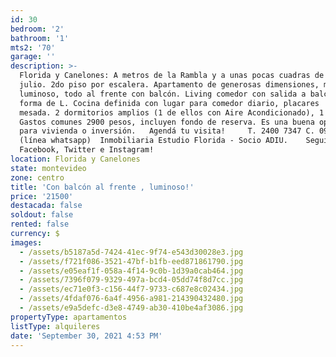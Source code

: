 ```yaml
---
id: 30
bedroom: '2'
bathroom: '1'
mts2: '70'
garage: ''
description: >-
  Florida y Canelones: A metros de la Rambla y a unas pocas cuadras de 18 de
  julio. 2do piso por escalera. Apartamento de generosas dimensiones, muy
  luminoso, todo al frente con balcón. Living comedor con salida a balcón en
  forma de L. Cocina definida con lugar para comedor diario, placares  bajo
  mesada. 2 dormitorios amplios (1 de ellos con Aire Acondicionado), 1 baño.
  Gastos comunes 2900 pesos, incluyen fondo de reserva. Es una buena oportunidad
  para vivienda o inversión.   Agendá tu visita!     T. 2400 7347 C. 094140123
  (línea whatsapp)  Inmobiliaria Estudio Florida - Socio ADIU.    Seguinos en
  Facebook, Twitter e Instagram! 
location: Florida y Canelones
state: montevideo
zone: centro
title: 'Con balcón al frente , luminoso!'
price: '21500'
destacada: false
soldout: false
rented: false
currency: $
images:
  - /assets/b5187a5d-7424-41ec-9f74-e543d30028e3.jpg
  - /assets/f721f086-3521-47bf-b1fb-eed871861790.jpg
  - /assets/e05eaf1f-058a-4f14-9c0b-1d39a0cab464.jpg
  - /assets/7396f079-9329-497a-bcd4-05dd74f8d7cc.jpg
  - /assets/ec71e0f3-c156-44f7-9733-c687e8c02434.jpg
  - /assets/4fdaf076-6a4f-4956-a981-214390432480.jpg
  - /assets/e9a5defc-d3e8-4749-ab30-410be4af3086.jpg
propertyType: apartamentos
listType: alquileres
date: 'September 30, 2021 4:53 PM'
---
```


